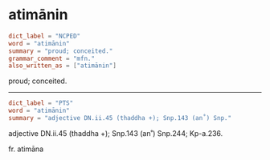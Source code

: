 # atimānin

``` toml
dict_label = "NCPED"
word = "atimānin"
summary = "proud; conceited."
grammar_comment = "mfn."
also_written_as = ["atimānin"]
```

proud; conceited.

--------------------

``` toml
dict_label = "PTS"
word = "atimānin"
summary = "adjective DN.ii.45 (thaddha +); Snp.143 (an˚) Snp."
```

adjective DN.ii.45 (thaddha \+); Snp.143 (an˚) Snp.244; Kp\-a.236.

fr. atimāna

